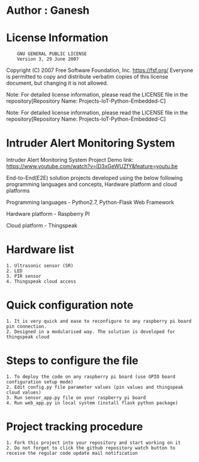 # Author : Ganesh

# License Information
        GNU GENERAL PUBLIC LICENSE
        Version 3, 29 June 2007
Copyright (C) 2007 Free Software Foundation, Inc. 
https://fsf.org/ Everyone is permitted to copy and 
distribute verbatim copies of this license document, 
but changing it is not allowed.

Note: For detailed license information, 
please read the LICENSE file in the repository[Repository Name: Projects-IoT-Python-Embedded-C]


Note: For detailed license information, please read the LICENSE file in the repository[Repository Name: Projects-IoT-Python-Embedded-C]

# Intruder Alert Monitoring System

Intruder Alert Monitoring System Project Demo link: https://www.youtube.com/watch?v=lD3xGeWUZfY&feature=youtu.be

End-to-End(E2E) solution projects developed using the below following programming languages and concepts, Hardware platform and cloud platforms

Programming languages - Python2.7, Python-Flask Web Framework

Hardware platform - Raspberry PI

Cloud platform - Thingspeak

# Hardware list
	1. Ultrasonic sensor (SR)
	2. LED
	3. PIR sensor
	4. Thingspeak cloud access

# Quick configuration note

	1. It is very quick and ease to reconfigure to any raspberry pi board pin connection.
	2. Designed in a modularised way. The solution is developed for thingspeak cloud

# Steps to configure the file
	1. To deploy the code on any raspberry pi board (use GPIO board configuration setup mode)
	2. Edit config.py file parameter values (pin values and thingspeak cloud values)
	3. Run sensor_app.py file on your raspberry pi board
	4. Run web_app.py in local system (install flask python package)

# Project tracking procedure

	1. Fork this project into your repository and start working on it
	2. Do not forget to click the github repository watch button to receive the regular code update mail notification
